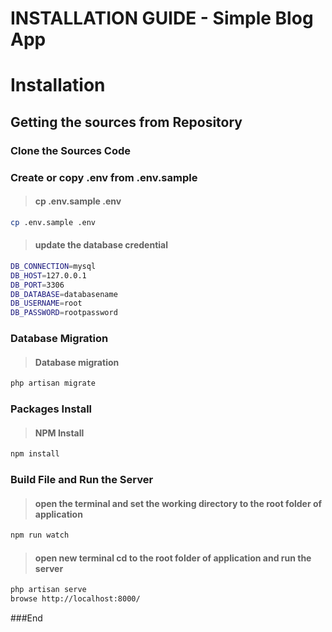 # INSTALLATION GUIDE - Simple Blog App

# Installation

## Getting the sources from Repository

### Clone the Sources Code 

### Create or copy .env from .env.sample

> #### cp .env.sample .env
```bash
cp .env.sample .env
```
> #### update the database credential
```bash
DB_CONNECTION=mysql
DB_HOST=127.0.0.1
DB_PORT=3306
DB_DATABASE=databasename
DB_USERNAME=root
DB_PASSWORD=rootpassword
```

### Database Migration
> #### Database migration
```bash
php artisan migrate
```
### Packages Install
> #### NPM Install
```bash
npm install
```

### Build File and Run the Server
> #### open the terminal and set the working directory to the root folder of application
```bash
npm run watch
```
> #### open new terminal cd to the root folder of application and run the server
```bash
php artisan serve
browse http://localhost:8000/
```

###End
